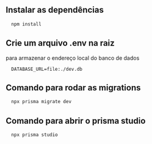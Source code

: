 ## Instalar as dependências

```sh 
  npm install
```
## Crie um arquivo .env na raiz 
para armazenar o endereço local do banco de dados
``` 
  DATABASE_URL=file:./dev.db
```

## Comando para rodar as migrations 
```sh 
  npx prisma migrate dev
```


## Comando para abrir o prisma studio

```sh 
  npx prisma studio
```
